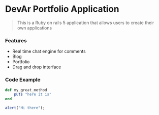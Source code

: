 # DevAr Portfolio Application

> This is a Ruby on rails 5 application that allows users to create their own applications

### Features

- Real time chat engine for comments
- Blog
- Portfolio
- Drag and drop interface

### Code Example

```ruby
def my_great_method
	puts "here it is"
end
```
```javascript
alert("Hi there");
````

